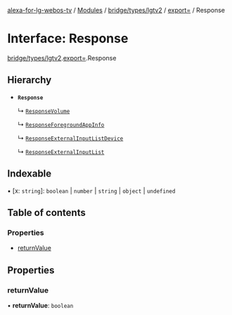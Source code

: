 [alexa-for-lg-webos-tv](../README.md) / [Modules](../modules.md) / [bridge/types/lgtv2](../modules/bridge_types_lgtv2.md) / [export=](../modules/bridge_types_lgtv2.export_.md) / Response

# Interface: Response

[bridge/types/lgtv2](../modules/bridge_types_lgtv2.md).[export=](../modules/bridge_types_lgtv2.export_.md).Response

## Hierarchy

- **`Response`**

  ↳ [`ResponseVolume`](bridge_types_lgtv2.export_.ResponseVolume.md)

  ↳ [`ResponseForegroundAppInfo`](bridge_types_lgtv2.export_.ResponseForegroundAppInfo.md)

  ↳ [`ResponseExternalInputListDevice`](bridge_types_lgtv2.export_.ResponseExternalInputListDevice.md)

  ↳ [`ResponseExternalInputList`](bridge_types_lgtv2.export_.ResponseExternalInputList.md)

## Indexable

▪ [x: `string`]: `boolean` \| `number` \| `string` \| `object` \| `undefined`

## Table of contents

### Properties

- [returnValue](bridge_types_lgtv2.export_.Response.md#returnvalue)

## Properties

### returnValue

• **returnValue**: `boolean`
